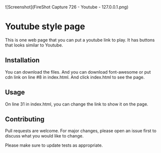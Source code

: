 ![Screenshot](FireShot Capture 726 - Youtube - 127.0.0.1.png)

# Youtube style page

This is one web page that you can put a youtube link to play. It has buttons that looks similar to Youtube.

## Installation

You can download the files. And you can download font-awesome or put cdn link on line #8 in index.html. And click index.html to see the page.

## Usage

On line 31 in index.html, you can change the link to show it on the page.

## Contributing
Pull requests are welcome. For major changes, please open an issue first to discuss what you would like to change.

Please make sure to update tests as appropriate. 
